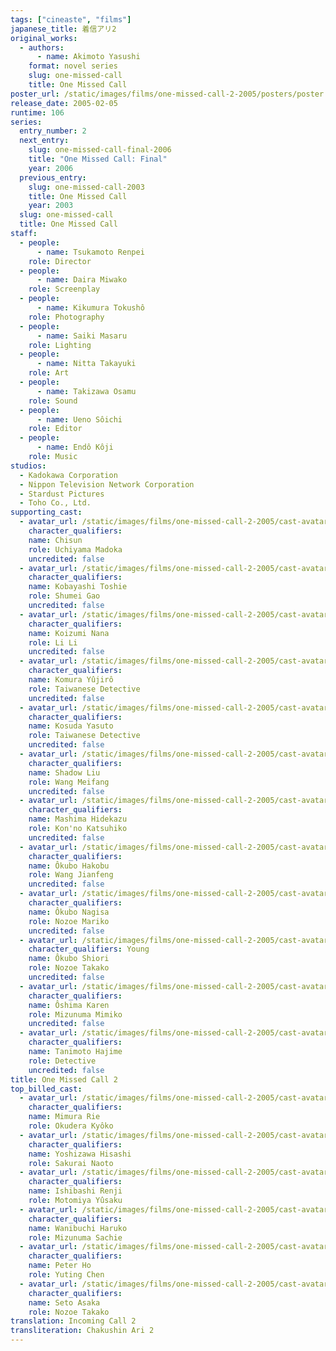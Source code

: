 ```yaml
---
tags: ["cineaste", "films"]
japanese_title: 着信アリ2
original_works:
  - authors:
      - name: Akimoto Yasushi
    format: novel series
    slug: one-missed-call
    title: One Missed Call
poster_url: /static/images/films/one-missed-call-2-2005/posters/poster.jpg
release_date: 2005-02-05
runtime: 106
series:
  entry_number: 2
  next_entry:
    slug: one-missed-call-final-2006
    title: "One Missed Call: Final"
    year: 2006
  previous_entry:
    slug: one-missed-call-2003
    title: One Missed Call
    year: 2003
  slug: one-missed-call
  title: One Missed Call
staff:
  - people:
      - name: Tsukamoto Renpei
    role: Director
  - people:
      - name: Daira Miwako
    role: Screenplay
  - people:
      - name: Kikumura Tokushô
    role: Photography
  - people:
      - name: Saiki Masaru
    role: Lighting
  - people:
      - name: Nitta Takayuki
    role: Art
  - people:
      - name: Takizawa Osamu
    role: Sound
  - people:
      - name: Ueno Sôichi
    role: Editor
  - people:
      - name: Endô Kôji
    role: Music
studios:
  - Kadokawa Corporation
  - Nippon Television Network Corporation
  - Stardust Pictures
  - Toho Co., Ltd.
supporting_cast:
  - avatar_url: /static/images/films/one-missed-call-2-2005/cast-avatars/chisun-0.jpg
    character_qualifiers:
    name: Chisun
    role: Uchiyama Madoka
    uncredited: false
  - avatar_url: /static/images/films/one-missed-call-2-2005/cast-avatars/toshie-kobayashi-0.jpg
    character_qualifiers:
    name: Kobayashi Toshie
    role: Shumei Gao
    uncredited: false
  - avatar_url: /static/images/films/one-missed-call-2-2005/cast-avatars/nana-koizumi-0.jpg
    character_qualifiers:
    name: Koizumi Nana
    role: Li Li
    uncredited: false
  - avatar_url: /static/images/films/one-missed-call-2-2005/cast-avatars/yujiro-komura-0.jpg
    character_qualifiers:
    name: Komura Yûjirô
    role: Taiwanese Detective
    uncredited: false
  - avatar_url: /static/images/films/one-missed-call-2-2005/cast-avatars/yasuto-kosuda-0.jpg
    character_qualifiers:
    name: Kosuda Yasuto
    role: Taiwanese Detective
    uncredited: false
  - avatar_url: /static/images/films/one-missed-call-2-2005/cast-avatars/shadow-liu-0.jpg
    character_qualifiers:
    name: Shadow Liu
    role: Wang Meifang
    uncredited: false
  - avatar_url: /static/images/films/one-missed-call-2-2005/cast-avatars/hidekazu-mashima-0.jpg
    character_qualifiers:
    name: Mashima Hidekazu
    role: Kon'no Katsuhiko
    uncredited: false
  - avatar_url: /static/images/films/one-missed-call-2-2005/cast-avatars/hakobu-okubo-0.jpg
    character_qualifiers:
    name: Ôkubo Hakobu
    role: Wang Jianfeng
    uncredited: false
  - avatar_url: /static/images/films/one-missed-call-2-2005/cast-avatars/nagisa-okubo-0.jpg
    character_qualifiers:
    name: Ôkubo Nagisa
    role: Nozoe Mariko
    uncredited: false
  - avatar_url: /static/images/films/one-missed-call-2-2005/cast-avatars/shiori-okubo-0.jpg
    character_qualifiers: Young
    name: Ôkubo Shiori
    role: Nozoe Takako
    uncredited: false
  - avatar_url: /static/images/films/one-missed-call-2-2005/cast-avatars/karen-oshima-0.jpg
    character_qualifiers:
    name: Ôshima Karen
    role: Mizunuma Mimiko
    uncredited: false
  - avatar_url: /static/images/films/one-missed-call-2-2005/cast-avatars/hajime-tanimoto-0.jpg
    character_qualifiers:
    name: Tanimoto Hajime
    role: Detective
    uncredited: false
title: One Missed Call 2
top_billed_cast:
  - avatar_url: /static/images/films/one-missed-call-2-2005/cast-avatars/mimura-0.jpg
    character_qualifiers:
    name: Mimura Rie
    role: Okudera Kyôko
  - avatar_url: /static/images/films/one-missed-call-2-2005/cast-avatars/hiroshi-yoshizawa-0.jpg
    character_qualifiers:
    name: Yoshizawa Hisashi
    role: Sakurai Naoto
  - avatar_url: /static/images/films/one-missed-call-2-2005/cast-avatars/renji-ishibashi-0.jpg
    character_qualifiers:
    name: Ishibashi Renji
    role: Motomiya Yûsaku
  - avatar_url: /static/images/films/one-missed-call-2-2005/cast-avatars/haruko-wanibuchi-0.jpg
    character_qualifiers:
    name: Wanibuchi Haruko
    role: Mizunuma Sachie
  - avatar_url: /static/images/films/one-missed-call-2-2005/cast-avatars/peter-ho-0.jpg
    character_qualifiers:
    name: Peter Ho
    role: Yuting Chen
  - avatar_url: /static/images/films/one-missed-call-2-2005/cast-avatars/asaka-seto-0.jpg
    character_qualifiers:
    name: Seto Asaka
    role: Nozoe Takako
translation: Incoming Call 2
transliteration: Chakushin Ari 2
---
```

